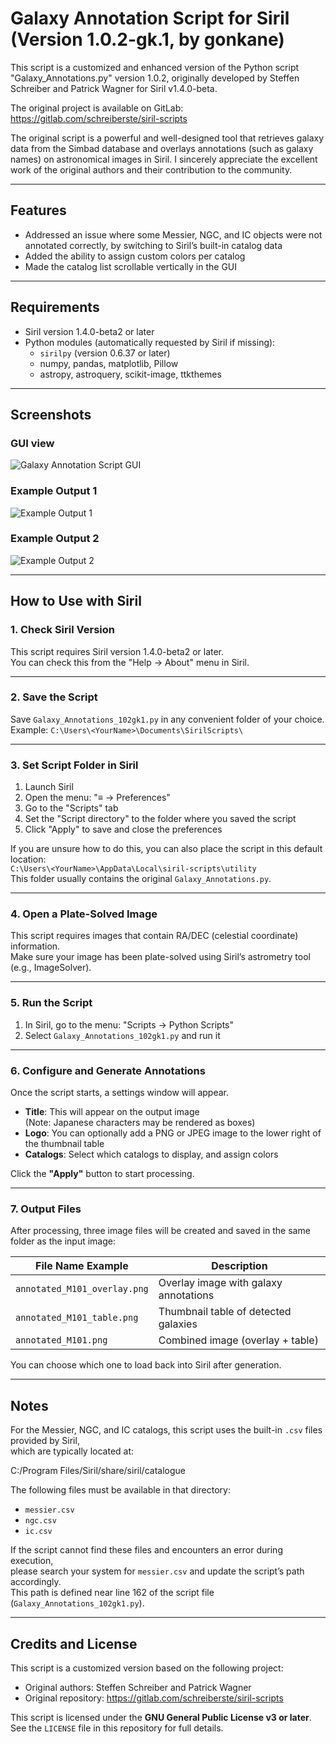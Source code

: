 # Galaxy Annotation Script for Siril (Version 1.0.2-gk.1, by gonkane)

This script is a customized and enhanced version of the Python script "Galaxy_Annotations.py" version 1.0.2,
originally developed by Steffen Schreiber and Patrick Wagner for Siril v1.4.0-beta.

The original project is available on GitLab:
https://gitlab.com/schreiberste/siril-scripts

The original script is a powerful and well-designed tool that retrieves galaxy data from the Simbad database
and overlays annotations (such as galaxy names) on astronomical images in Siril.
I sincerely appreciate the excellent work of the original authors and their contribution to the community.

---

## Features

- Addressed an issue where some Messier, NGC, and IC objects were not annotated correctly,
  by switching to Siril’s built-in catalog data
- Added the ability to assign custom colors per catalog
- Made the catalog list scrollable vertically in the GUI

---

## Requirements

- Siril version 1.4.0-beta2 or later
- Python modules (automatically requested by Siril if missing):
  - `sirilpy` (version 0.6.37 or later)
  - numpy, pandas, matplotlib, Pillow
  - astropy, astroquery, scikit-image, ttkthemes

---

## Screenshots

### GUI view

![Galaxy Annotation Script GUI](images/siril_gui.jpg)

### Example Output 1

![Example Output 1](images/sample1.jpg)

### Example Output 2

![Example Output 2](images/sample2.jpg)

---

## How to Use with Siril

### 1. Check Siril Version

This script requires Siril version 1.4.0-beta2 or later.  
You can check this from the "Help → About" menu in Siril.

---

### 2. Save the Script

Save `Galaxy_Annotations_102gk1.py` in any convenient folder of your choice.  
Example: `C:\Users\<YourName>\Documents\SirilScripts\`

---

### 3. Set Script Folder in Siril

1. Launch Siril  
2. Open the menu: "≡ → Preferences"  
3. Go to the "Scripts" tab  
4. Set the "Script directory" to the folder where you saved the script  
5. Click "Apply" to save and close the preferences

If you are unsure how to do this, you can also place the script in this default location:  
`C:\Users\<YourName>\AppData\Local\siril-scripts\utility`  
This folder usually contains the original `Galaxy_Annotations.py`.

---

### 4. Open a Plate-Solved Image

This script requires images that contain RA/DEC (celestial coordinate) information.  
Make sure your image has been plate-solved using Siril’s astrometry tool (e.g., ImageSolver).

---

### 5. Run the Script

1. In Siril, go to the menu: "Scripts → Python Scripts"  
2. Select `Galaxy_Annotations_102gk1.py` and run it

---

### 6. Configure and Generate Annotations

Once the script starts, a settings window will appear.

- **Title**: This will appear on the output image  
  (Note: Japanese characters may be rendered as boxes)  
- **Logo**: You can optionally add a PNG or JPEG image to the lower right of the thumbnail table  
- **Catalogs**: Select which catalogs to display, and assign colors

Click the **"Apply"** button to start processing.

---

### 7. Output Files

After processing, three image files will be created and saved in the same folder as the input image:

| File Name Example            | Description                            |
|-----------------------------|----------------------------------------|
| `annotated_M101_overlay.png` | Overlay image with galaxy annotations |
| `annotated_M101_table.png`   | Thumbnail table of detected galaxies  |
| `annotated_M101.png`         | Combined image (overlay + table)      |

You can choose which one to load back into Siril after generation.

---

## Notes

For the Messier, NGC, and IC catalogs, this script uses the built-in `.csv` files provided by Siril,  
which are typically located at:

C:/Program Files/Siril/share/siril/catalogue

The following files must be available in that directory:

- `messier.csv`
- `ngc.csv`
- `ic.csv`

If the script cannot find these files and encounters an error during execution,  
please search your system for `messier.csv` and update the script’s path accordingly.  
This path is defined near line 162 of the script file (`Galaxy_Annotations_102gk1.py`).

---

## Credits and License

This script is a customized version based on the following project:

- Original authors: Steffen Schreiber and Patrick Wagner  
- Original repository: <https://gitlab.com/schreiberste/siril-scripts>

This script is licensed under the **GNU General Public License v3 or later**.  
See the `LICENSE` file in this repository for full details.
